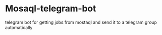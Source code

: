 # Mosaql-telegram-bot
telegram bot for getting jobs from mostaql and send it to a telegram group automatically

